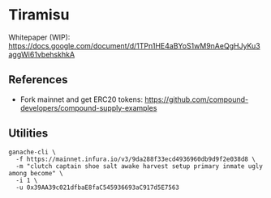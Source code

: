 # Tiramisu

Whitepaper (WIP): https://docs.google.com/document/d/1TPn1HE4aBYoS1wM9nAeQgHJyKu3aggWi61vbehskhkA

## References
* Fork mainnet and get ERC20 tokens: https://github.com/compound-developers/compound-supply-examples

## Utilities
```
ganache-cli \
  -f https://mainnet.infura.io/v3/9da288f33ecd4936960db9d9f2e038d8 \
  -m "clutch captain shoe salt awake harvest setup primary inmate ugly among become" \
  -i 1 \
  -u 0x39AA39c021dfbaE8faC545936693aC917d5E7563
```
